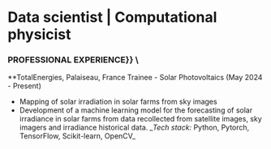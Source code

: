 # Data scientist | Computational physicist
  
### PROFESSIONAL EXPERIENCE}} \\
  **TotalEnergies, Palaiseau, France
	Trainee - Solar Photovoltaics (May 2024 - Present)

  - Mapping of solar irradiation in solar farms from sky images
  - Development of a machine learning model for the forecasting of solar irradiance in solar farms from data recollected from satellite images, sky imagers and irradiance historical data.
    *_Tech stack:* Python, Pytorch, TensorFlow, Scikit-learn, OpenCV_
